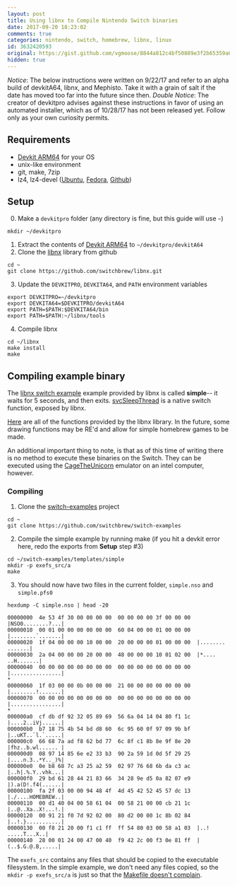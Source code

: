 ```yaml
---
layout: post
title: Using libnx to Compile Nintendo Switch binaries
date: 2017-09-20 18:23:02
comments: true
categories: nintendo, switch, homebrew, libnx, linux
id: 3632420593
original: https://gist.github.com/vgmoose/8844a812c4bf50889e3f2b65359a6930/
hidden: true
---
```


*Notice*: The below instructions were written on 9/22/17 and refer to an alpha build of devkitA64, libnx, and Mephisto. Take it with a grain of salt if the date has moved too far into the future since then.
*Double Notice*: The creator of devkitpro advises against these instructions in favor of using an automated installer, which as of 10/28/17 has not been released yet. Follow only as your own curiosity permits.

## Requirements
- [Devkit ARM64](https://sourceforge.net/projects/devkitpro/files/devkitA64/) for your OS
- unix-like environment
- git, make, 7zip
- lz4, lz4-devel ([Ubuntu](https://launchpad.net/ubuntu/+source/lz4), [Fedora](http://rpm.pbone.net/index.php3/stat/4/idpl/38018758/dir/fedora_25/com/lz4-devel-1.8.0-1.fc25.x86_64.rpm.html), [Github](https://github.com/lz4/lz4))

## Setup
0. Make a ```devkitpro``` folder (any directory is fine, but this guide will use ```~```)
```
mkdir ~/devkitpro
```
1. Extract the contents of [Devkit ARM64](https://sourceforge.net/projects/devkitpro/files/devkitA64/) to ```~/devkitpro/devkitA64```  
2. Clone the [libnx](https://github.com/switchbrew/libnx) library from github
```
cd ~
git clone https://github.com/switchbrew/libnx.git
```
3. Update the ```DEVKITPRO```, ```DEVKITA64```, and ```PATH``` environment variables
```
export DEVKITPRO=~/devkitpro
export DEVKITA64=$DEVKITPRO/devkitA64
export PATH=$PATH:$DEVKITA64/bin
export PATH=$PATH:~/libnx/tools
```
4. Compile libnx
```
cd ~/libnx
make install
make
```

## Compiling example binary
The [libnx switch example](https://github.com/switchbrew/switch-examples/blob/master/templates/simple/source/main.c#L8) example provided by libnx is called **simple**-- it waits for 5 seconds, and then exits. [svcSleepThread](http://switchbrew.org/index.php?title=SVC#svcSleepThread) is a native switch function, exposed by libnx.

[Here](https://github.com/switchbrew/libnx/tree/4fd0989bf348ffa04d342f12c4e285099df5d266/nx/include/switch) are all of the functions provided by the libnx library. In the future, some drawing functions may be RE'd and allow for simple homebrew games to be made.

An additional important thing to note, is that as of this time of writing there is no method to execute these binaries on the Switch. They can be executed using the [CageTheUnicorn](https://github.com/reswitched/CageTheUnicorn) emulator on an intel computer, however.

### Compiling
1. Clone the [switch-examples](https://github.com/switchbrew/switch-examples) project
```
cd ~
git clone https://github.com/switchbrew/switch-examples
```
2. Compile the simple example by running make (if you hit a devkit error here, redo the exports from **Setup** step #3)
```
cd ~/switch-examples/templates/simple
mkdir -p exefs_src/a
make
```
3. You should now have two files in the current folder, ```simple.nso``` and ```simple.pfs0```
```
hexdump -C simple.nso | head -20
```

```
00000000  4e 53 4f 30 00 00 00 00  00 00 00 00 3f 00 00 00  |NSO0........?...|
00000010  00 01 00 00 00 00 00 00  60 04 00 00 01 00 00 00  |........`.......|
00000020  1f 04 00 00 00 10 00 00  20 00 00 00 01 00 00 00  |........ .......|
00000030  2a 04 00 00 00 20 00 00  48 00 00 00 10 01 02 00  |*.... ..H.......|
00000040  00 00 00 00 00 00 00 00  00 00 00 00 00 00 00 00  |................|
*
00000060  1f 03 00 00 0b 00 00 00  21 00 00 00 00 00 00 00  |........!.......|
00000070  00 00 00 00 00 00 00 00  00 00 00 00 00 00 00 00  |................|
*
000000a0  cf db df 92 32 05 89 69  56 6a 04 14 04 80 f1 1c  |....2..iVj......|
000000b0  b7 18 75 4b 54 bd d8 60  6c 95 60 0f 97 09 9b bf  |..uKT..`l.`.....|
000000c0  66 68 7a ad f8 62 bd 77  6c 8f c1 8b 8e 9f 8e 20  |fhz..b.wl...... |
000000d0  08 97 14 85 6e e2 33 b3  90 2a 59 1d 0d 5f 29 25  |....n.3..*Y.._)%|
000000e0  0e b8 68 7c a3 25 a2 59  02 97 76 68 6b da c3 ac  |..h|.%.Y..vhk...|
000000f0  29 bd 61 28 44 21 83 66  34 28 9e d5 0a 82 07 e9  |).a(D!.f4(......|
00000100  fa 2f 03 00 00 94 48 4f  4d 45 42 52 45 57 dc 13  |./....HOMEBREW..|
00000110  00 d1 40 04 00 58 61 04  00 58 21 00 00 cb 21 1c  |..@..Xa..X!...!.|
00000120  00 91 21 f0 7d 92 02 00  80 d2 00 00 1c 8b 02 84  |..!.}...........|
00000130  00 f8 21 20 00 f1 c1 ff  ff 54 80 03 00 58 a1 03  |..! .....T...X..|
00000140  28 00 01 24 00 47 00 40  f9 42 2c 00 f3 0e 81 ff  |(..$.G.@.B,.....|
```
The ```exefs_src``` contains any files that should be copied to the executable filesystem. In the simple example, we don't need any files copied, so the ```mkdir -p exefs_src/a``` is just so that the [Makefile doesn't complain](https://github.com/switchbrew/switch-examples/blob/master/templates/simple/Makefile#L18).
